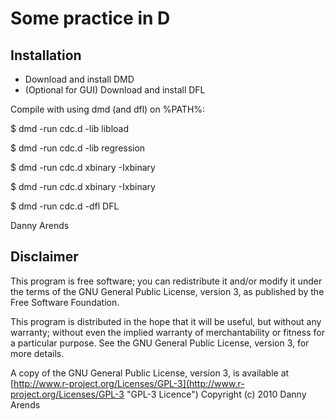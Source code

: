 Some practice in D
=================

Installation
------------
- Download and install DMD
- (Optional for GUI) Download and install DFL

Compile with using dmd (and dfl) on %PATH%:

  $ dmd -run cdc.d -lib libload
  
  $ dmd -run cdc.d -lib regression
  
  $ dmd -run cdc.d xbinary -Ixbinary
  
  $ dmd -run cdc.d xbinary -Ixbinary
  
  $ dmd -run cdc.d -dfl DFL


Danny Arends

Disclaimer
----------
This program is free software; you can redistribute it and/or
modify it under the terms of the GNU General Public License,
version 3, as published by the Free Software Foundation.

This program is distributed in the hope that it will be useful,
but without any warranty; without even the implied warranty of
merchantability or fitness for a particular purpose.  See the GNU
General Public License, version 3, for more details.

A copy of the GNU General Public License, version 3, is available
at [http://www.r-project.org/Licenses/GPL-3](http://www.r-project.org/Licenses/GPL-3 "GPL-3 Licence")
Copyright (c) 2010 Danny Arends
